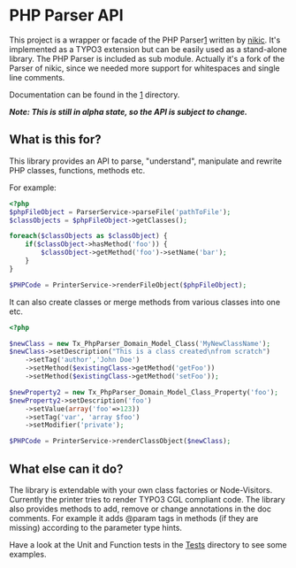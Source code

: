 PHP Parser API
==============

This project is a wrapper or facade of the PHP Parser[1] written by [nikic][2].
It's implemented as a TYPO3 extension but can be easily used as a stand-alone library.
The PHP Parser is included as sub module. Actually it's a fork of the Parser of nikic, since we needed more support for whitespaces and single line comments.

Documentation can be found in the [1] directory.

***Note: This is still in alpha state, so the API is subject to change.***

What is this for?
-----------------

This library provides an API to parse, "understand", manipulate and rewrite PHP classes, functions, methods etc.

For example:
```php
<?php
$phpFileObject = ParserService->parseFile('pathToFile');
$classObjects = $phpFileObject->getClasses();

foreach($classObjects as $classObject) {
	if($classObject->hasMethod('foo')) {
		$classObject->getMethod('foo')->setName('bar');
	}
}

$PHPCode = PrinterService->renderFileObject($phpFileObject);
```

It can also create classes or merge methods from various classes into one etc.

```php
<?php

$newClass = new Tx_PhpParser_Domain_Model_Class('MyNewClassName');
$newClass->setDescription("This is a class created\nfrom scratch")
	->setTag('author','John Doe')
	->setMethod($existingClass->getMethod('getFoo'))
	->setMethod($existingClass->getMethod('setFoo'));

$newProperty2 = new Tx_PhpParser_Domain_Model_Class_Property('foo');
$newProperty2->setDescription('foo')
	->setValue(array('foo'=>123))
	->setTag('var', 'array $foo')
	->setModifier('private');

$PHPCode = PrinterService->renderClassObject($newClass);
```

What else can it do?
--------------------
The library is extendable with your own class factories or Node-Visitors.
Currently the printer tries to render TYPO3 CGL compliant code. The library also provides methods to add, remove or change annotations in the doc comments.
For example it adds @param tags in methods (if they are missing) according to the parameter type hints.

Have a look at the Unit and Function tests in the [Tests][3] directory to see some examples.




 [1]: https://github.com/nikic/PHP-Parser/
 [2]: https://github.com/nikic
 [3]: https://github.com/nikic